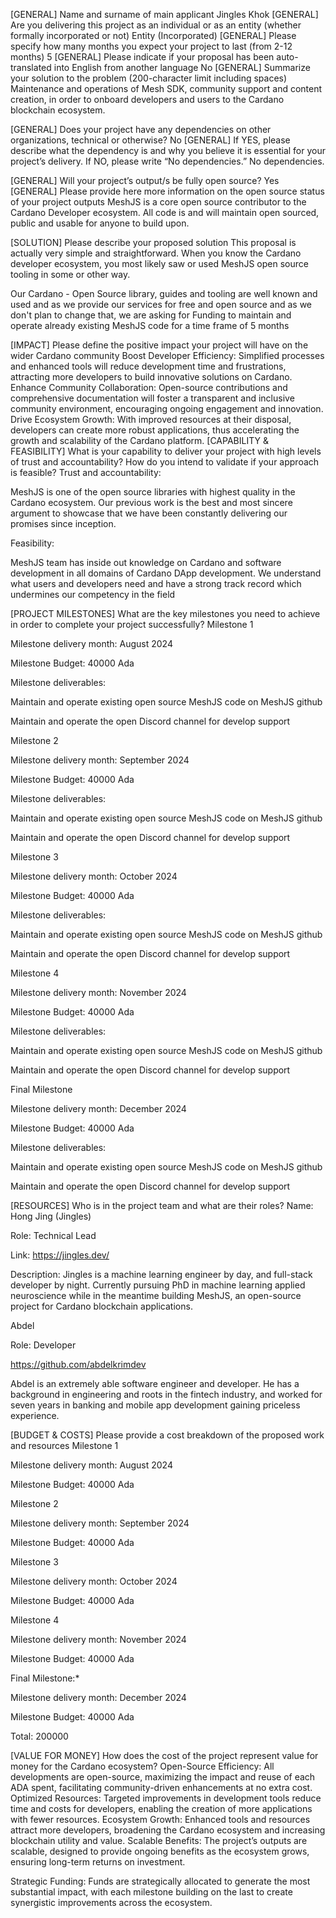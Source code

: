 [GENERAL] Name and surname of main applicant
Jingles Khok
[GENERAL] Are you delivering this project as an individual or as an entity (whether formally incorporated or not)
Entity (Incorporated)
[GENERAL] Please specify how many months you expect your project to last (from 2-12 months)
5
[GENERAL] Please indicate if your proposal has been auto-translated into English from another language
No
[GENERAL] Summarize your solution to the problem (200-character limit including spaces)
Maintenance and operations of Mesh SDK, community support and content creation, in order to onboard developers and users to the Cardano blockchain ecosystem.

[GENERAL] Does your project have any dependencies on other organizations, technical or otherwise?
No
[GENERAL] If YES, please describe what the dependency is and why you believe it is essential for your project’s delivery. If NO, please write “No dependencies.”
No dependencies.

[GENERAL] Will your project’s output/s be fully open source?
Yes
[GENERAL] Please provide here more information on the open source status of your project outputs
MeshJS is a core open source contributor to the Cardano Developer ecosystem. All code is and will maintain open sourced, public and usable for anyone to build upon.

[SOLUTION] Please describe your proposed solution
This proposal is actually very simple and straightforward. When you know the Cardano developer ecosystem, you most likely saw or used MeshJS open source tooling in some or other way.

Our Cardano - Open Source library, guides and tooling are well known and used and as we provide our services for free and open source and as we don't plan to change that, we are asking for Funding to maintain and operate already existing MeshJS code for a time frame of 5 months

[IMPACT] Please define the positive impact your project will have on the wider Cardano community
Boost Developer Efficiency: Simplified processes and enhanced tools will reduce development time and frustrations, attracting more developers to build innovative solutions on Cardano.
Enhance Community Collaboration: Open-source contributions and comprehensive documentation will foster a transparent and inclusive community environment, encouraging ongoing engagement and innovation.
Drive Ecosystem Growth: With improved resources at their disposal, developers can create more robust applications, thus accelerating the growth and scalability of the Cardano platform.
[CAPABILITY & FEASIBILITY] What is your capability to deliver your project with high levels of trust and accountability? How do you intend to validate if your approach is feasible?
Trust and accountability:

MeshJS is one of the open source libraries with highest quality in the Cardano ecosystem. Our previous work is the best and most sincere argument to showcase that we have been constantly delivering our promises since inception.

Feasibility:

MeshJS team has inside out knowledge on Cardano and software development in all domains of Cardano DApp development. We understand what users and developers need and have a strong track record which undermines our competency in the field

[PROJECT MILESTONES] What are the key milestones you need to achieve in order to complete your project successfully?
Milestone 1

Milestone delivery month: August 2024

Milestone Budget: 40000 Ada

Milestone deliverables:

Maintain and operate existing open source MeshJS code on MeshJS github

Maintain and operate the open Discord channel for develop support

Milestone 2

Milestone delivery month: September 2024

Milestone Budget: 40000 Ada

Milestone deliverables:

Maintain and operate existing open source MeshJS code on MeshJS github

Maintain and operate the open Discord channel for develop support

Milestone 3

Milestone delivery month: October 2024

Milestone Budget: 40000 Ada

Milestone deliverables:

Maintain and operate existing open source MeshJS code on MeshJS github

Maintain and operate the open Discord channel for develop support

Milestone 4

Milestone delivery month: November 2024

Milestone Budget: 40000 Ada

Milestone deliverables:

Maintain and operate existing open source MeshJS code on MeshJS github

Maintain and operate the open Discord channel for develop support

Final Milestone

Milestone delivery month: December 2024

Milestone Budget: 40000 Ada

Milestone deliverables:

Maintain and operate existing open source MeshJS code on MeshJS github

Maintain and operate the open Discord channel for develop support

[RESOURCES] Who is in the project team and what are their roles?
Name: Hong Jing (Jingles)

Role: Technical Lead

Link: https://jingles.dev/  

Description: Jingles is a machine learning engineer by day, and full-stack developer by night. Currently pursuing PhD in machine learning applied neuroscience while in the meantime building MeshJS, an open-source project for Cardano blockchain applications.

Abdel 

Role: Developer

https://github.com/abdelkrimdev 

Abdel is an extremely able software engineer and developer. He has a background in engineering and roots in the fintech industry, and worked for seven years in banking and mobile app development gaining priceless experience.

[BUDGET & COSTS] Please provide a cost breakdown of the proposed work and resources
Milestone 1

Milestone delivery month: August 2024

Milestone Budget: 40000 Ada

Milestone 2

Milestone delivery month: September 2024

Milestone Budget: 40000 Ada

Milestone 3

Milestone delivery month: October 2024

Milestone Budget: 40000 Ada

Milestone 4

Milestone delivery month: November 2024

Milestone Budget: 40000 Ada

Final Milestone:*

Milestone delivery month: December 2024

Milestone Budget: 40000 Ada

Total: 200000

[VALUE FOR MONEY] How does the cost of the project represent value for money for the Cardano ecosystem?
Open-Source Efficiency: All developments are open-source, maximizing the impact and reuse of each ADA spent, facilitating community-driven enhancements at no extra cost.
Optimized Resources: Targeted improvements in development tools reduce time and costs for developers, enabling the creation of more applications with fewer resources.
Ecosystem Growth: Enhanced tools and resources attract more developers, broadening the Cardano ecosystem and increasing blockchain utility and value.
Scalable Benefits: The project’s outputs are scalable, designed to provide ongoing benefits as the ecosystem grows, ensuring long-term returns on investment.

Strategic Funding: Funds are strategically allocated to generate the most substantial impact, with each milestone building on the last to create synergistic improvements across the ecosystem.